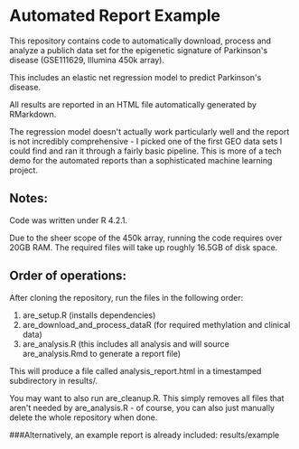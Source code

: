 # Automated Report Example

This repository contains code to automatically download, process and analyze a publich data set for the epigenetic signature of Parkinson's disease (GSE111629, Illumina 450k array).

This includes an elastic net regression model to predict Parkinson's disease.

All results are reported in an HTML file automatically generated by RMarkdown.

The regression model doesn't actually work particularly well and the report is not incredibly comprehensive - I picked one of the first GEO data sets I could find and ran it through a fairly basic pipeline.
This is more of a tech demo for the automated reports than a sophisticated machine learning project.

## Notes:
Code was written under R 4.2.1.

Due to the sheer scope of the 450k array, running the code requires over 20GB RAM. The required files will take up roughly 16.5GB of disk space.

## Order of operations:
After cloning the repository, run the files in the following order:

1. are_setup.R (installs dependencies)
2. are_download_and_process_dataR (for required methylation and clinical data)
3. are_analysis.R (this includes all analysis and will source are_analysis.Rmd to generate a report file)

This will produce a file called analysis_report.html in a timestamped subdirectory in results/.

You may want to also run are_cleanup.R.
This simply removes all files that aren't needed by are_analysis.R - of course, you can also just manually delete the whole repository when done.

###Alternatively, an example report is already included: results/example
